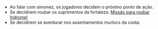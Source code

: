 - Ao falar com simonez, os jogadores decidem o próximo ponto de ação.
- Se decidirem roubar os suprimentos da fortaleza: [Missão para roubar hidromel](Missão%20para%20roubar%20hidromel.canvas)
- Se decidirem se aventurar nos assentamentos murlocs da costa: 